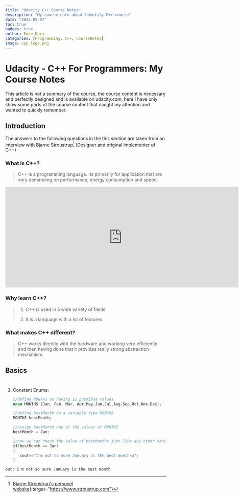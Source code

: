 ```yaml
---
title: "Udacity C++ Course Notes"
description: "My course note about Udentify C++ course"
date: "2022-05-07"
toc: true
badges: true
author: Emre Kara
categories: [Programming, C++, CourseNotes]
image: cpp_logo.png
---
```


# Udacity - C++ For Programmers: My Course Notes

This article is not a summary of the course, the course content is necessary and perfectly designed and is available on udacity.com, here I have only show some parts of the course content that caught my attention and wanted to quickly remember.

## Introduction

The answers to the following questions in the this section are taken from an interview with Bjarne Stroustrup[^1] (Designer and original implementer of C++) 

### What is C++?

> C++ is a programming language. Its primarily for application that are very demanding on performance, energy consumption and speed.     

<center class="youtube-iframe-wrapper">
    <iframe width="730" height="315" src="https://www.youtube.com/embed/tvDxEgQQK28" frameborder="0" allowfullscreen></iframe>
</center>

### Why learn C++?

> 1. C++ is used in a wide variety of fields.
> 
> 2. It is a language with a lot of features

### What makes C++ different?

> C++ works directly with the hardware and working very efficiently and then having done that it provides really strong abstraction mechanism.

## Basics

# 

1. Constant Enums:
   
   ```cpp
   //define MONTHS as having 12 possible values
   enum MONTHS {Jan, Feb, Mar, Apr,May,Jun,Jul,Aug,Sep,Oct,Nov,Dec};
   
   //define bestMonth as a variable type MONTHS
   MONTHS bestMonth;
   
   //assign bestMonth one of the values of MONTHS
   bestMonth = Jan;
   
   //now we can check the value of bestMonths just like any other variable
   if(bestMonth == Jan)
   {
      cout<<"I'm not so sure January is the best month\n";
   }
   ```

```
out: I'm not so sure January is the best month
```

[^1]: [Bjarne Stroustrup's personel website](https://www.stroustrup.com){:target="https://www.stroustrup.com"}
